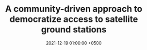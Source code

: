 ---
title: "A community-driven approach to democratize access to satellite ground stations"
collection: publications
permalink: /publications/quasar-mobicom21/
date: 2021-12-19 01:00:00 +0500
venue: 'ACM MobiCom'
bibtex: '/bibtex/quasar-mobicom21.html'
pdf: '/files/quasar-mobicom21.pdf'
pubtype: 'conference'
authors: 'Vaibhav Singh, Akarsh Prabhakara, Diana Zhang, Osman Yağan, Swarun Kumar'
excerpt_separator: ""
---